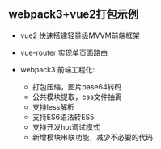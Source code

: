 ## webpack3+vue2打包示例

* vue2 快速搭建轻量级MVVM前端框架
* vue-router 实现单页面路由
* webpack3 前端工程化:

  * 打包压缩，图片base64转码  
  * 公共模块提取，css文件抽离  
  * 支持less解析  
  * 支持ES6语法转ES5  
  * 支持开发hot调试模式  
  * 新增模块串联功能，减少不必要的代码


